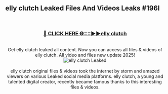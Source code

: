 ## elly clutch Leaked Files And Videos Leaks #196l
<br>
<div align="center">
<h3><a href="https://watchclip.my.id/elly clutch" rel="nofollow">🔴 CLICK HERE 🌐==►►elly clutch</a></h3>
<br>
Get elly clutch leaked all content. Now you can access all files & videos of elly clutch. All video and files new update 2025!
<br>
<a href="https://watchclip.my.id/elly clutch" rel="nofollow" data-target="animated-image.originalLink"><img src="https://i.ibb.co.com/WyWwxjT/player-gif2.gif" alt="elly clutch Leaked" style="max-width: 100%; display: inline-block;" data-target="animated-image.originalImage"></a>
<br><br>
elly clutch original files & videos took the internet by storm and amazed viewers on various Leaked social media platforms. elly clutch, a young and talented digital creator, recently became famous thanks to this interesting files & videos.
</div>
<br>